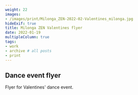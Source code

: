 ```yaml
---
weight: 22
images:
- /images/print/Milonga_ZEN-2022-02-Valentines_milonga.jpg
hideExif: true
title: Milonga ZEN Valentines flyer
date: 2022-01-19
multipleColumn: true
tags:
- work
- archive # all posts
- print
---
```


## Dance event flyer

Flyer for Valentines' dance event.
